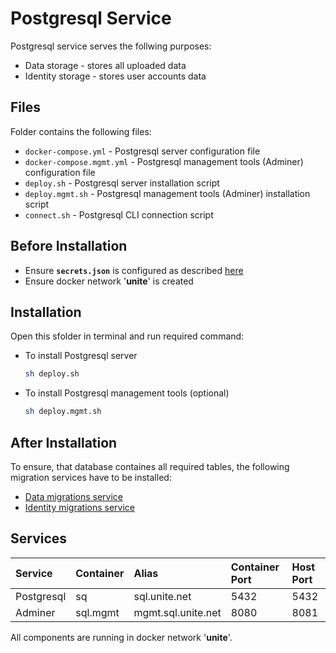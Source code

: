 # Postgresql Service

Postgresql service serves the follwing purposes:
- Data storage - stores all uploaded data
- Identity storage - stores user accounts data

## Files

Folder contains the following files:
- `docker-compose.yml` - Postgresql server configuration file
- `docker-compose.mgmt.yml` - Postgresql management tools (Adminer) configuration file
- `deploy.sh` - Postgresql server installation script
- `deploy.mgmt.sh` - Postgresql management tools (Adminer) installation script
- `connect.sh` - Postgresql CLI connection script

## Before Installation

- Ensure **`secrets.json`** is configured as described [here](https://github.com/dkfz-unite/unite-environment#secrets)
- Ensure docker network '**unite**' is created

## Installation

Open this sfolder in terminal and run required command:
- To install Postgresql server
  ```bash
  sh deploy.sh
  ```
- To install Postgresql management tools (optional)
  ```bash
  sh deploy.mgmt.sh
  ```
## After Installation

To ensure, that database containes all required tables, the following migration services have to be installed:
- [Data migrations service](https://github.com/dkfz-unite/unite-environment/tree/main/applications/unite-data-migrations)
- [Identity migrations service](https://github.com/dkfz-unite/unite-environment/tree/main/applications/unite-identity-data-migrations)

## Services

|Service|Container|Alias|Container Port|Host Port|
|:------|:--------|:----|:---|:---------|
|Postgresql|sq|sql.unite.net|5432|5432|
|Adminer|sql.mgmt|mgmt.sql.unite.net|8080|8081|

All components are running in docker network '**unite**'.
